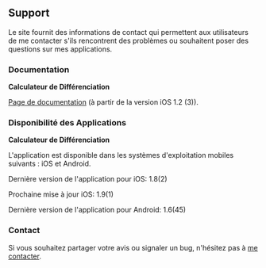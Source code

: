 ## Support

Le site fournit des informations de contact qui permettent aux utilisateurs de me contacter s'ils rencontrent des problèmes ou souhaitent poser des questions sur mes applications.

### Documentation

**Calculateur de Différenciation**

[Page de documentation](https://www.taketechease.com/differentiation/differentiation-calculator-en.html) (à partir de la version iOS 1.2 (3)).

### Disponibilité des Applications

**Calculateur de Différenciation**

  L'application est disponible dans les systèmes d'exploitation mobiles suivants : iOS et Android.

  Dernière version de l'application pour iOS: 1.8(2)

  Prochaine mise à jour iOS: 1.9(1)
  
  Dernière version de l'application pour Android: 1.6(45)

### Contact

Si vous souhaitez partager votre avis ou signaler un bug, n'hésitez pas à [me contacter](mailto:i.d.kosinska@gmail.com).
